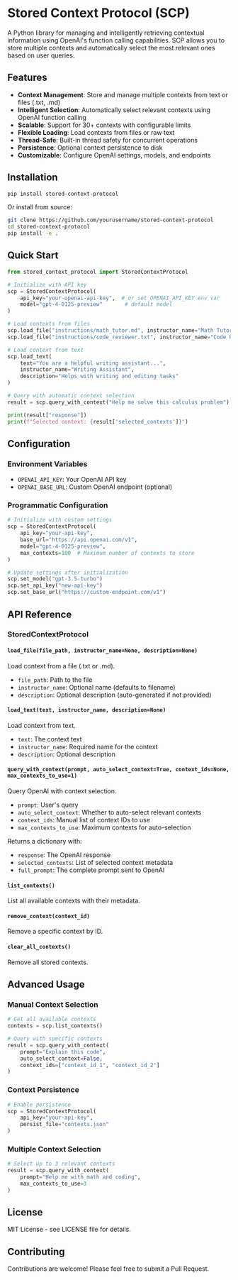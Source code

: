 # Stored Context Protocol (SCP)

A Python library for managing and intelligently retrieving contextual information using OpenAI's function calling capabilities. SCP allows you to store multiple contexts and automatically select the most relevant ones based on user queries.

## Features

- **Context Management**: Store and manage multiple contexts from text or files (.txt, .md)
- **Intelligent Selection**: Automatically select relevant contexts using OpenAI function calling
- **Scalable**: Support for 30+ contexts with configurable limits
- **Flexible Loading**: Load contexts from files or raw text
- **Thread-Safe**: Built-in thread safety for concurrent operations
- **Persistence**: Optional context persistence to disk
- **Customizable**: Configure OpenAI settings, models, and endpoints

## Installation

```bash
pip install stored-context-protocol
```

Or install from source:

```bash
git clone https://github.com/yourusername/stored-context-protocol
cd stored-context-protocol
pip install -e .
```

## Quick Start

```python
from stored_context_protocol import StoredContextProtocol

# Initialize with API key
scp = StoredContextProtocol(
    api_key="your-openai-api-key",  # or set OPENAI_API_KEY env var
    model="gpt-4-0125-preview"       # default model
)

# Load contexts from files
scp.load_file("instructions/math_tutor.md", instructor_name="Math Tutor")
scp.load_file("instructions/code_reviewer.txt", instructor_name="Code Reviewer")

# Load context from text
scp.load_text(
    text="You are a helpful writing assistant...",
    instructor_name="Writing Assistant",
    description="Helps with writing and editing tasks"
)

# Query with automatic context selection
result = scp.query_with_context("Help me solve this calculus problem")

print(result["response"])
print(f"Selected context: {result['selected_contexts']}")
```

## Configuration

### Environment Variables

- `OPENAI_API_KEY`: Your OpenAI API key
- `OPENAI_BASE_URL`: Custom OpenAI endpoint (optional)

### Programmatic Configuration

```python
# Initialize with custom settings
scp = StoredContextProtocol(
    api_key="your-api-key",
    base_url="https://api.openai.com/v1",
    model="gpt-4-0125-preview",
    max_contexts=100  # Maximum number of contexts to store
)

# Update settings after initialization
scp.set_model("gpt-3.5-turbo")
scp.set_api_key("new-api-key")
scp.set_base_url("https://custom-endpoint.com/v1")
```

## API Reference

### StoredContextProtocol

#### `load_file(file_path, instructor_name=None, description=None)`
Load context from a file (.txt or .md).

- `file_path`: Path to the file
- `instructor_name`: Optional name (defaults to filename)
- `description`: Optional description (auto-generated if not provided)

#### `load_text(text, instructor_name, description=None)`
Load context from text.

- `text`: The context text
- `instructor_name`: Required name for the context
- `description`: Optional description

#### `query_with_context(prompt, auto_select_context=True, context_ids=None, max_contexts_to_use=1)`
Query OpenAI with context selection.

- `prompt`: User's query
- `auto_select_context`: Whether to auto-select relevant contexts
- `context_ids`: Manual list of context IDs to use
- `max_contexts_to_use`: Maximum contexts for auto-selection

Returns a dictionary with:
- `response`: The OpenAI response
- `selected_contexts`: List of selected context metadata
- `full_prompt`: The complete prompt sent to OpenAI

#### `list_contexts()`
List all available contexts with their metadata.

#### `remove_context(context_id)`
Remove a specific context by ID.

#### `clear_all_contexts()`
Remove all stored contexts.

## Advanced Usage

### Manual Context Selection

```python
# Get all available contexts
contexts = scp.list_contexts()

# Query with specific contexts
result = scp.query_with_context(
    prompt="Explain this code",
    auto_select_context=False,
    context_ids=["context_id_1", "context_id_2"]
)
```

### Context Persistence

```python
# Enable persistence
scp = StoredContextProtocol(
    api_key="your-api-key",
    persist_file="contexts.json"
)
```

### Multiple Context Selection

```python
# Select up to 3 relevant contexts
result = scp.query_with_context(
    prompt="Help me with math and coding",
    max_contexts_to_use=3
)
```

## License

MIT License - see LICENSE file for details.

## Contributing

Contributions are welcome! Please feel free to submit a Pull Request.
